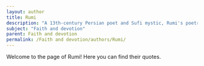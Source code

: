 ```yaml
---
layout: author
title: Rumi
description: "A 13th-century Persian poet and Sufi mystic, Rumi's poetry transcends time with its themes of divine love and devotion, expressing deep spiritual truths and the search for connection with the divine."
subject: "Faith and devotion"
parent: Faith and devotion
permalink: /Faith and devotion/authors/Rumi/
---
```


Welcome to the page of Rumi! Here you can find their quotes.
